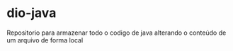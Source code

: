 # dio-java
Repositorio para armazenar todo o codigo de java
alterando o conteúdo de um arquivo de forma local
